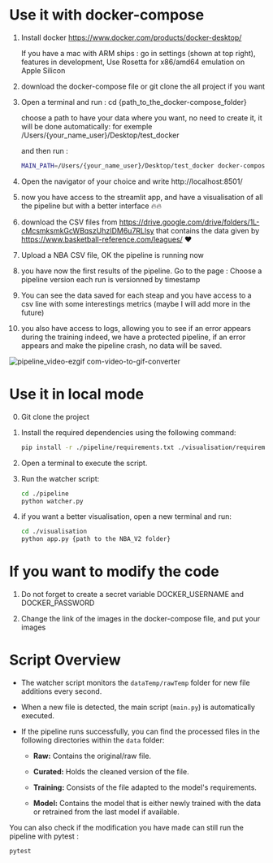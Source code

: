 
# Use it with docker-compose

1. Install docker
   https://www.docker.com/products/docker-desktop/ 

   If you have a mac with ARM ships :
   go in settings (shown at top right), 
   features in development, 
   Use Rosetta for x86/amd64 emulation on Apple Silicon

2. download the docker-compose file 
   or git clone the all project if you want

3. Open a terminal and run :
    cd {path_to_the_docker-compose_folder}

   choose a path to have your data where you want, no need to create it, it will be done automatically:
   for exemple /Users/{your_name_user}/Desktop/test_docker

   and then run :

   ```bash
   MAIN_PATH=/Users/{your_name_user}/Desktop/test_docker docker-compose up
   ```

4. Open the navigator of your choice and write http://localhost:8501/

5. now you have access to the streamlit app, and have a visualisation of all the pipeline but with a better interface 🔥🔥

6. download the CSV files from https://drive.google.com/drive/folders/1L-cMcsmksmkGcWBqszUhzIDM6u7RLlsy
that contains the data given by https://www.basketball-reference.com/leagues/ ❤️


7. Upload a NBA CSV file, OK the pipeline is running now

8. you have now the first results of the pipeline. 
   Go to the page : Choose a pipeline version
   each run is versionned by timestamp

9. You can see the data saved for each steap and you have access to a csv line with some interestings metrics (maybe I will add more in the future)

10. you also have access to logs, allowing you to see if an error appears during the training
indeed, we have a protected pipeline, if an error appears and make the pipeline crash, no data will be saved.

![pipeline_video-ezgif com-video-to-gif-converter](https://github.com/Zzappy24/NBA_V2/assets/102799524/87ef75dc-4d01-4f28-b122-fe605c1ec4f2)


# Use it in local mode

0. Git clone the project

1. Install the required dependencies using the following command:

   ```bash
   pip install -r ./pipeline/requirements.txt ./visualisation/requirements.txt
   ```


2. Open a terminal to execute the script.

3. Run the watcher script:

   ```bash
   cd ./pipeline
   python watcher.py
   ```

4. if you want a better visualisation, open a new terminal and run:

   ```bash
   cd ./visualisation
   python app.py {path to the NBA_V2 folder}
   ```

# If you want to modify the code

1. Do not forget to create a secret variable DOCKER_USERNAME and DOCKER_PASSWORD

2. Change the link of the images in the docker-compose file, and put your images

# Script Overview

- The watcher script monitors the `dataTemp/rawTemp` folder for new file additions every second.

- When a new file is detected, the main script (`main.py`) is automatically executed.

- If the pipeline runs successfully, you can find the processed files in the following directories within the `data` folder:

  - **Raw:** Contains the original/raw file.
  
  - **Curated:** Holds the cleaned version of the file.
  
  - **Training:** Consists of the file adapted to the model's requirements.
  
  - **Model:** Contains the model that is either newly trained with the data or retrained from the last model if available.

You can also check if the modification you have made can still run the pipeline with pytest :

   ```bash
   pytest
   ```
